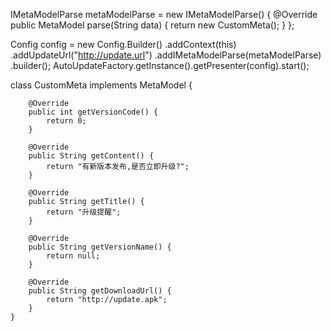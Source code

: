 IMetaModelParse metaModelParse = new IMetaModelParse() {
    @Override
    public MetaModel parse(String data) {
        return new CustomMeta();
    }
};

Config config = new Config.Builder()
        .addContext(this)
        .addUpdateUrl("http://update.url")
        .addIMetaModelParse(metaModelParse)
        .builder();
AutoUpdateFactory.getInstance().getPresenter(config).start();

class CustomMeta implements MetaModel {

        @Override
        public int getVersionCode() {
            return 0;
        }

        @Override
        public String getContent() {
            return "有新版本发布,是否立即升级?";
        }

        @Override
        public String getTitle() {
            return "升级提醒";
        }

        @Override
        public String getVersionName() {
            return null;
        }

        @Override
        public String getDownloadUrl() {
            return "http://update.apk";
        }
    }